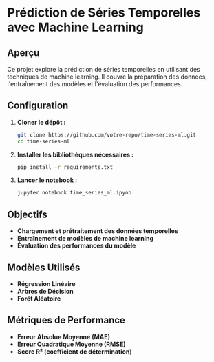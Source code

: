# Prédiction de Séries Temporelles avec Machine Learning

## Aperçu
Ce projet explore la prédiction de séries temporelles en utilisant des techniques de machine learning. Il couvre la préparation des données, l'entraînement des modèles et l'évaluation des performances.

## Configuration
1. **Cloner le dépôt :**
   ```bash
   git clone https://github.com/votre-repo/time-series-ml.git
   cd time-series-ml
   ```

2. **Installer les bibliothèques nécessaires :**
   ```bash
   pip install -r requirements.txt
   ```

3. **Lancer le notebook :**
   ```bash
   jupyter notebook time_series_ml.ipynb
   ```

## Objectifs
- **Chargement et prétraitement des données temporelles**
- **Entraînement de modèles de machine learning**
- **Évaluation des performances du modèle**

## Modèles Utilisés
- **Régression Linéaire**
- **Arbres de Décision**
- **Forêt Aléatoire**

## Métriques de Performance
- **Erreur Absolue Moyenne (MAE)**
- **Erreur Quadratique Moyenne (RMSE)**
- **Score R² (coefficient de détermination)**
